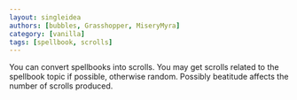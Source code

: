 ```yaml
---
layout: singleidea
authors: [bubbles, Grasshopper, MiseryMyra]
category: [vanilla]
tags: [spellbook, scrolls]
---
```

You can convert spellbooks into scrolls. You may get scrolls related to the spellbook topic if possible, otherwise random. Possibly beatitude affects the number of scrolls produced.
